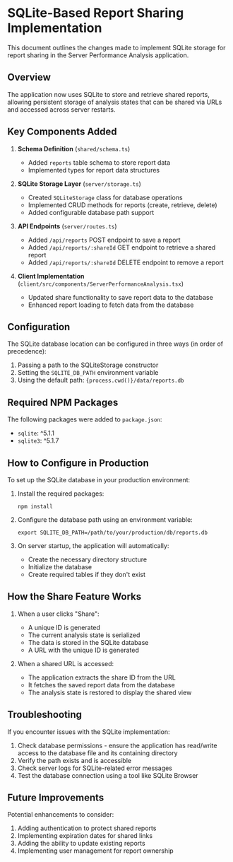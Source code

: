 # SQLite-Based Report Sharing Implementation

This document outlines the changes made to implement SQLite storage for report sharing in the Server Performance Analysis application.

## Overview

The application now uses SQLite to store and retrieve shared reports, allowing persistent storage of analysis states that can be shared via URLs and accessed across server restarts.

## Key Components Added

1. **Schema Definition** (`shared/schema.ts`)
   - Added `reports` table schema to store report data
   - Implemented types for report data structures

2. **SQLite Storage Layer** (`server/storage.ts`)
   - Created `SQLiteStorage` class for database operations
   - Implemented CRUD methods for reports (create, retrieve, delete)
   - Added configurable database path support

3. **API Endpoints** (`server/routes.ts`)
   - Added `/api/reports` POST endpoint to save a report
   - Added `/api/reports/:shareId` GET endpoint to retrieve a shared report
   - Added `/api/reports/:shareId` DELETE endpoint to remove a report

4. **Client Implementation** (`client/src/components/ServerPerformanceAnalysis.tsx`)
   - Updated share functionality to save report data to the database
   - Enhanced report loading to fetch data from the database

## Configuration

The SQLite database location can be configured in three ways (in order of precedence):

1. Passing a path to the SQLiteStorage constructor
2. Setting the `SQLITE_DB_PATH` environment variable
3. Using the default path: `{process.cwd()}/data/reports.db`

## Required NPM Packages

The following packages were added to `package.json`:
- `sqlite`: ^5.1.1
- `sqlite3`: ^5.1.7

## How to Configure in Production

To set up the SQLite database in your production environment:

1. Install the required packages:
   ```
   npm install
   ```

2. Configure the database path using an environment variable:
   ```
   export SQLITE_DB_PATH=/path/to/your/production/db/reports.db
   ```

3. On server startup, the application will automatically:
   - Create the necessary directory structure
   - Initialize the database
   - Create required tables if they don't exist

## How the Share Feature Works

1. When a user clicks "Share":
   - A unique ID is generated
   - The current analysis state is serialized
   - The data is stored in the SQLite database
   - A URL with the unique ID is generated

2. When a shared URL is accessed:
   - The application extracts the share ID from the URL
   - It fetches the saved report data from the database
   - The analysis state is restored to display the shared view

## Troubleshooting

If you encounter issues with the SQLite implementation:

1. Check database permissions - ensure the application has read/write access to the database file and its containing directory
2. Verify the path exists and is accessible
3. Check server logs for SQLite-related error messages
4. Test the database connection using a tool like SQLite Browser

## Future Improvements

Potential enhancements to consider:

1. Adding authentication to protect shared reports
2. Implementing expiration dates for shared links
3. Adding the ability to update existing reports
4. Implementing user management for report ownership
